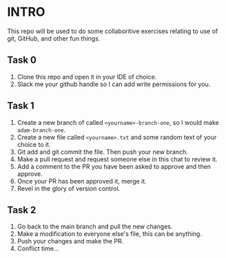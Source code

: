 # INTRO

This repo will be used to do some collaboritive exercises relating to use of git, GitHub, and other fun things.

## Task 0

1. Clone this repo and open it in your IDE of choice.
2. Slack me your github handle so I can add write permissions for you.

## Task 1

1. Create a new branch of called `<yourname>-branch-one`, so I would make `adam-branch-one`.
2. Create a new file called `<yourname>.txt` and some random text of your choice to it.
3. Git add and git commit the file. Then push your new branch.
4. Make a pull request and request someone else in this chat to review it.
5. Add a comment to the PR you have been asked to approve and then approve.
6. Once your PR has been approved it, merge it.
7. Revel in the glory of version control.


## Task 2

1. Go back to the main branch and pull the new changes.
2. Make a modification to everyone else's file, this can be anything.
3. Push your changes and make the PR.
4. Conflict time...
